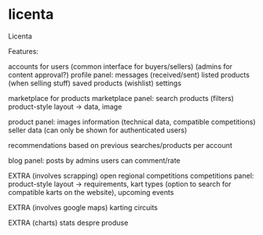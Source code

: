 # licenta
Licenta

Features:

accounts for users (common interface for buyers/sellers) (admins for content approval?)
profile panel: messages (received/sent)
		listed products (when selling stuff)
		saved products (wishlist)
		settings

marketplace for products
marketplace panel: search products (filters)
		product-style layout -> data, image

product panel: images
		information (technical data, compatible competitions)
		seller data (can only be shown for authenticated users)

recommendations based on previous searches/products per account

blog panel: posts by admins
		users can comment/rate

EXTRA (involves scrapping)
open regional competitions
competitions panel: product-style layout -> requirements, kart types (option to search for compatible karts on the website), upcoming events

EXTRA (involves google maps)
karting circuits

EXTRA (charts)
stats despre produse
